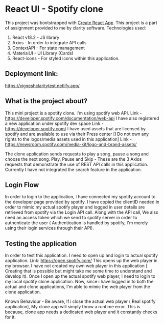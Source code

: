 # React UI - Spotify clone 

This project was bootstrapped with [Create React App](https://github.com/facebook/create-react-app).
This project is a part of assignment provided to me by clarity software. 
Technologies used:
1. React v18.2 - JS library
2. Axios - In order to integrate API calls
3. ContextAPI - For state management
4. MaterialUI - UI Library (Cards)
5. React-icons - For styled icons within this application.

## Deployment link:
https://vigneshclaritytest.netlify.app/

## What is the project about?

This mini project is a spotify clone. I'm using spotify web API.
Link - https://developer.spotify.com/documentation/web-api
I have also registered a new application under spotify dev space
Link - https://developer.spotify.com/
I have used assets that are licensed by spotify and are available to use via their Press center
[I Do not own any rights to the logos/media assets used in this application]
Link - https://newsroom.spotify.com/media-kit/logo-and-brand-assets/

The clone application sends requests to play a song, pause a song and choose the next song.
Play, Pause and Skip - These are the 3 Axios requests that demonstrate the use of REST API calls in this application.
Currently I have not integrated the search feature in the application.

## Login Flow
In order to login to the application, I have connected my spotify account to the developer page provided by spotify. 
I have copied the clientID needed in order to mimic my actual spotify player and logged in user details are retrieved 
from spotify via the Login API call. Along with the API call, We also need an access token which we send to spotify server in order to authenticate the user ( Authentication is handled by spotify, I'm merely using their login services through their API).


## Testing the application
In order to test this application. I need to open up and login to actual spotify application.
Link: https://open.spotify.com/ 
This opens up the web player in my browser.
I have not created my own web player in this application ( Creating that is possible but might take me some time to understand and develop it). 
Once I open up the actual spotify web player, I need to login to my local spotify clone application.
Now, since i have logged in to both the actual and clone applications, I'm able to mimic the web player from the clone application.

Known Behaviour - 
Be aware, If i close the actual web player ( Real spotify application), My clone app will simply throw a runtime error. 
This is because, clone app needs a dedicated web player and it constantly checks for it. 




